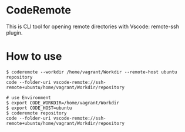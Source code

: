 # CodeRemote

This is CLI tool for opening remote directories with Vscode: remote-ssh plugin.

# How to use

```
$ coderemote --workdir /home/vagrant/Workdir --remote-host ubuntu repository
code --folder-uri vscode-remote://ssh-remote+ubuntu/home/vagrant/Workdir/repository

# use Environment
$ export CODE_WORKDIR=/home/vagrant/Workdir
$ export CODE_HOST=ubuntu
$ coderemote repository
code --folder-uri vscode-remote://ssh-remote+ubuntu/home/vagrant/Workdir/repository
```
